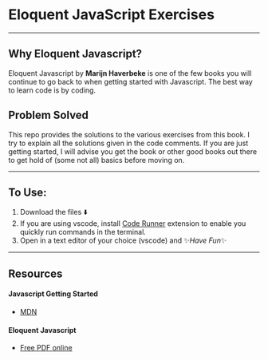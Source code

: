 # Eloquent JavaScript Exercises

----
## Why Eloquent Javascript?
Eloquent Javascript by **Marijn Haverbeke** is one of the few books you will continue to go back to when getting started with Javascript. The best way to learn code is by coding.

## Problem Solved
This repo provides the solutions to the various exercises from this book. I try to explain all the solutions given in the code comments. If you are just getting started, I will advise you get the book or other good books out there to get hold of (some not all) basics before moving on.







----
## To Use:
1. Download the files ⬇️
2. If you are using vscode, install [Code Runner](vscode:extension/formulahendry.code-runner)     extension to enable you quickly run commands in the terminal.
3. Open in a text editor of your choice (vscode) and ✨*Have Fun*✨

----
## Resources
#### Javascript Getting Started
* [MDN](https://developer.mozilla.org/en-US/docs/Web/JavaScript)

#### Eloquent Javascript 
* [Free PDF online](https://eloquentjavascript.net/)

